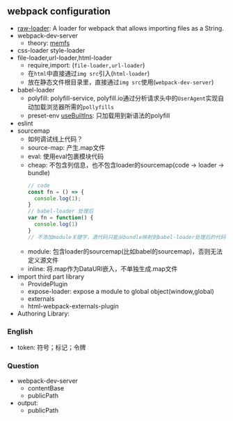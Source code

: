 ## webpack configuration

* [raw-loader](https://webpack.js.org/loaders/raw-loader/): A loader for webpack that allows importing files as a
  String.
* webpack-dev-server
  * theory: [memfs](https://github.com/streamich/memfs)
* css-loader style-loader
* file-loader,url-loader,html-loader
  * require,import: (`file-loader,url-loader`)
  * 在`html`中直接通过`img src`引入(`html-loader`)
  * 放在静态文件根目录里，直接通过`img src`使用(`webpack-dev-server`)
* babel-loader
  * polyfill: polyfill-service, polyfill.io通过分析请求头中的`UserAgent`实现自动加载浏览器所需的`pollyfills`
  * preset-env [useBuiltIns](https://babeljs.io/docs/en/babel-preset-env#usebuiltins-usage): 只加载用到新语法的polyfill
* eslint
* sourcemap
  * 如何调试线上代码？
  * source-map: 产生.map文件
  * eval: 使用eval包裹模块代码
  * cheap: 不包含列信息，也不包含loader的sourcemap(code -> loader -> bundle)
    ```javascript
    // code
    const fn = () => {
      console.log(1);
    }
    // babel-loader 处理后
    var fn = function() {
      console.log(1)
    }
    // 不添加module关键字，源代码只能从bundle映射到babel-loader处理后的代码，而不能定义到源代码
    ```
  * module: 包含loader的sourcemap(比如babel的sourcemap)，否则无法定义源文件
  * inline: 将.map作为DataURI嵌入，不单独生成.map文件
* import third part library
  * ProvidePlugin
  * expose-loader: expose a module to global object(window,global)
  * externals
  * html-webpack-externals-plugin
* Authoring Library:

### English

* token: 符号；标记；令牌

### Question

* webpack-dev-server
  * contentBase
  * publicPath
* output:
  * publicPath
  
